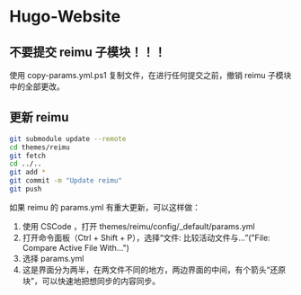 # Hugo-Website
## 不要提交 reimu 子模块！！！
使用 copy-params.yml.ps1 复制文件，在进行任何提交之前，撤销 reimu 子模块中的全部更改。

## 更新 reimu
```bash
git submodule update --remote
cd themes/reimu
git fetch
cd ../..
git add *
git commit -m "Update reimu"
git push
```
如果 reimu 的 params.yml 有重大更新，可以这样做：

1. 使用 CSCode ，打开 themes/reimu/config/_default/params.yml
1. 打开命令面板（Ctrl + Shift + P），选择“文件: 比较活动文件与...”("File: Compare Active File With...")
1. 选择 params.yml
1. 这是界面分为两半，在两文件不同的地方，两边界面的中间，有个箭头“还原块”，可以快速地把想同步的内容同步。
